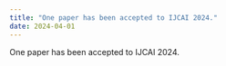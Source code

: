 ```yaml
---
title: "One paper has been accepted to IJCAI 2024."
date: 2024-04-01
---
```

One paper has been accepted to IJCAI 2024.
